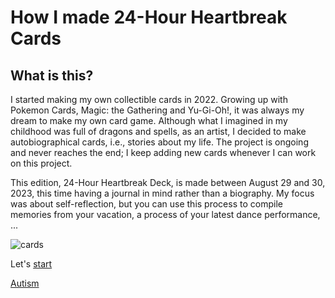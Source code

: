 How I made 24-Hour Heartbreak Cards
========

What is this?
--------

I started making my own collectible cards in 2022. Growing up with Pokemon Cards, Magic: the Gathering and Yu-Gi-Oh!, it was always my dream to make my own card game. Although what I imagined in my childhood was full of dragons and spells, as an artist, I decided to make autobiographical cards, i.e., stories about my life. The project is ongoing and never reaches the end; I keep adding new cards whenever I can work on this project.

This edition, 24-Hour Heartbreak Deck, is made between August 29 and 30, 2023, this time having a journal in mind rather than a biography. My focus was about self-reflection, but you can use this process to compile memories from your vacation, a process of your latest dance performance, ...

![cards](https://img.glitches.me/images/2023/07/26/cards_sq.jpg)

Let's [start](#doc/start)

[Autism](#card/Autism)